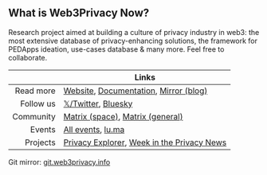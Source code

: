 ## What is Web3Privacy Now?

Research project aimed at building a culture of privacy industry in web3: the most extensive database of privacy-enhancing solutions, the framework for PEDApps ideation, use-cases database & many more. Feel free to collaborate.

| | Links |
| ---: | --- |
| Read more | [Website](http://web3privacy.info/), [Documentation](https://docs.web3privacy.info/), [Mirror (blog)](https://mirror.xyz/0x0f1F3DAf416B74DB3DE55Eb4D7513a80F4841073/) |
| Follow us | [𝕏/Twitter](http://twitter.com/web3privacy), [Bluesky](https://staging.bsky.app/profile/web3privacy.info) |
| Community | [Matrix (space)](https://matrix.to/#/#web3privacy:gwei.cz), [Matrix (general)](https://matrix.to/#/#web3privacy:matrix.org) |
| Events | [All events](https://web3privacy.info/events), [lu.ma](https://lu.ma/web3privacy) |
| Projects | [Privacy Explorer](https://explorer.web3privacy.info), [Week in the Privacy News](https://news.web3privacy.info) |

Git mirror: [git.web3privacy.info](https://git.web3privacy.info/web3privacy)
